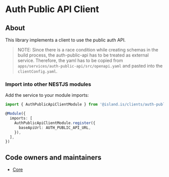 # Auth Public API Client

## About

This library implements a client to use the public auth API.

> NOTE: Since there is a race condition while creating schemas in the build process, the auth-public-api has to be treated as external service.
> Therefore, the yaml has to be copied from `apps/services/auth-public-api/src/openapi.yaml` and pasted into the `clientConfig.yaml`.

### Import into other NESTJS modules

Add the service to your module imports:

```typescript
import { AuthPublicApiClientModule } from '@island.is/clients/auth-public-api'

@Module({
  imports: [
    AuthPublicApiClientModule.register({
      baseApiUrl: AUTH_PUBLIC_API_URL,
    }),
  ],
})
```

## Code owners and maintainers

- [Core](https://github.com/orgs/island-is/teams/core/members)
